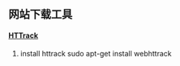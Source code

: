 ## 网站下载工具

#### [HTTrack](http://www.httrack.com/)

1. install httrack
        sudo apt-get install webhttrack
